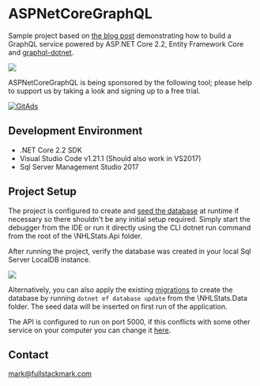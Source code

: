 # ASPNetCoreGraphQL
Sample project based on <a href="https://fullstackmark.com/post/17/building-a-graphql-api-with-aspnet-core-2-and-entity-framework-core">the blog post</a> demonstrating how to build a GraphQL service powered by ASP.NET Core 2.2, Entity Framework Core and <a href="https://github.com/graphql-dotnet/graphql-dotnet" target="_blank">graphql-dotnet</a>.

<img src="https://fullstackmark.com/img/posts/17/interactive-graphql-queries.gif" />

ASPNetCoreGraphQL is being sponsored by the following tool; please help to support us by taking a look and signing up to a free trial.

<a href="https://tracking.gitads.io/?repo=ASPNetCoreGraphQL">
 <img src="https://images.gitads.io/ASPNetCoreGraphQL" alt="GitAds"/></a>
 
## Development Environment
-  .NET Core 2.2 SDK
- Visual Studio Code v1.21.1 (Should also work in VS2017)
- Sql Server Management Studio 2017
 
## Project Setup

The project is configured to create and <a href="https://github.com/mmacneil/ASPNetCoreGraphQL/blob/master/src/backend/NHLStats.Data/NHLStatsSeedData.cs">seed the database</a> at runtime if necessary so there shouldn't be any initial setup required. Simply start the debugger from the IDE or run it directly using the CLI dotnet run command from the root of the \NHLStats.Api folder.

After running the project, verify the database was created in your local Sql Server LocalDB instance.

<img src="https://fullstackmark.com/img/posts/17/graphql-nhlstats-demo-sql-server-database.png" />

Alternatively, you can also apply the existing <a href="https://github.com/mmacneil/ASPNetCoreGraphQL/tree/master/src/backend/NHLStats.Data/Migrations">migrations</a> to create the database by running <code>dotnet ef database update</code> from the \NHLStats.Data folder. The seed data will be inserted on first run of the application.

The API is configured to run on port 5000, if this conflicts with some other service on your computer you can change it <a href="https://github.com/mmacneil/ASPNetCoreGraphQL/blob/master/src/backend/NHLStats.Api/Program.cs">here</a>.

## Contact

mark@fullstackmark.com
